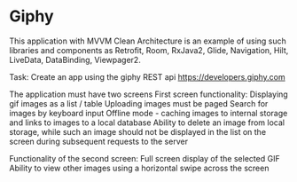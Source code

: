 # Giphy

This application with MVVM Clean Architecture is an example of using such libraries and components as Retrofit, Room, RxJava2, Glide, Navigation, Hilt, LiveData, DataBinding, Viewpager2.

Task:
Create an app using the giphy REST api https://developers.giphy.com

The application must have two screens
First screen functionality:
Displaying gif images as a list / table
Uploading images must be paged
Search for images by keyboard input
Offline mode - caching images to internal storage and links to images to a local database
Ability to delete an image from local storage, while such an image should not be displayed in the list on the screen during subsequent requests to the server

Functionality of the second screen:
Full screen display of the selected GIF
Ability to view other images using a horizontal swipe across the screen
